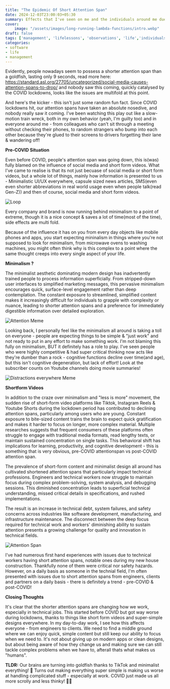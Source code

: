 ```yaml
---
title: "The Epidemic Of Short Attention Span"
date: 2024-12-03T23:00:03+05:30
summary: Effects that I've seen on me and the individuals around me due to the short attention span that they have now because of shortform videos, minimalism and availability of capsule sized information
cover:
    image: "/assets/images/long-running-lambda-functions/intro.webp"
draft: false
tags: ['management', 'lifelessons', 'observations', 'life','individuals','covid']
categories:
- software
- life
- management
---
```


Evidently, people nowadays seem to possess a shorter attention span than a goldfish, lasting only 9 seconds, read more here: https://standard.asl.org/27705/uncategorized/social-media-causes-attention-spans-to-drop/ and nobody saw this coming, quickly catalysed by the COVID lockdowns, looks like the issues are multifold at this point.

And here's the kicker - this isn't just some random fun fact. Since COVID lockdowns hit, our attention spans have taken an absolute nosedive, and nobody really saw it coming. I've been watching this play out like a slow-motion train wreck, both in my own behavior (yeah, I'm guilty too) and in everyone around me - from  colleagues who can't sit through a meeting without checking their phones, to random strangers who bump into each other because they're glued to their screens to drivers forgetting their lane & wandering off!

**Pre-COVID Situation**

Even before COVID, people's attention span was going down, this is(was) fully blamed on the influence of social media and short form videos. What I've came to realise is that its not just becuase of social media or short form videos, but a whole lot of things, mainly how information is presented to us - Minimalistic UI/UX everywhere, capsule sized news articles, SMS(even even shorter abbreviations in real world usage even when people talk(read Gen-Z)) and then of course, social media and short form videos.

![](/assets/images/Short-Attention-Span-And-Work/loop.png "Loop")

Every company and brand is now running behind minimalism to a point of extreme, though it is a nice concept & saves a lot of time(most of the time), side effects are multi fold. 

Because of the influence it has on you from every day objects like mobile phones and apps, you start expecting mininalism in things where you're not supposed to look for minimalism, from microwave ovens to washing machines, you might often think why is this complex to a point where the same thought creeps into every single aspect of your life.

**Minimalism ?**

The minimalist aesthetic dominating modern design has inadvertently trained people to process information superficially. From stripped-down user interfaces to simplified marketing messages, this pervasive minimalism encourages quick, surface-level engagement rather than deep contemplation. The constant exposure to streamlined, simplified content makes it increasingly difficult for individuals to grapple with complexity or nuance, leading to shorter attention spans and a preference for immediately digestible information over detailed exploration.

![](/assets/images/Short-Attention-Span-And-Work/attention_meme.png "Attention Meme")

Looking back, I personally feel like the minimalism all around is taking a toll on everyone - people are expecting things to be simple & "just work" and not ready to put in any effort to make something work. I'm not blaming this fully on minimalism, BUT it definitely has a role to play. I've seen people who were highly competitive & had super critical thinking now acts like they're dumber than a rock - cognitive functions decline over time(and age), but this isn't cognitive degeneration, but lack of effort! Look at the subscriber counts on Youtube channels doing movie summaries!

![](/assets/images/Short-Attention-Span-And-Work/distractions-distractions-everywhere.webp "Distractions everywhere Meme")

**Shortform Videos**

In addition to the craze over minimalism and "less is more" movement, the sudden rise of short-form video platforms like Tiktok, Instagram Reels & Youtube Shorts during the lockdown period has contributed to declining attention spans, particularly among users who are young. Constant exposure to bite-sized content trains the brain to expect quick gratification and makes it harder to focus on longer, more complex material. Multiple researches suggests that frequent consumers of these platforms often struggle to engage with traditional media formats, read lengthy texts, or maintain sustained concentration on single tasks. This behavioral shift has implications for learning, productivity, and cognitive development - this is something that is very obvious, pre-COVID attentionspan vs post-COVID attention span.

The prevalence of short-form content and minimalist design all around has cultivated shortened attention spans that particularly impact technical professions. Engineers and technical workers now struggle to maintain focus during complex problem-solving, system analysis, and debugging sessions. This diminished concentration leads to superficial technical understanding, missed critical details in specifications, and rushed implementations. 

The result is an increase in technical debt, system failures, and safety concerns across industries like software development, manufacturing, and infrastructure maintenance. The disconnect between the deep focus required for technical work and workers' diminishing ability to sustain attention presents a growing challenge for quality and innovation in technical fields.

![](/assets/images/Short-Attention-Span-And-Work/140zj8.jpg "Attention Span")

I've had numerous first hand experiences with issues due to technical workers having short attention spans, notable ones during my new house construction. Thankfully none of them were critical nor safety hazards. However, on a daily basis as someone in the technial field, I'm often presented with issues due to short attention spans from engineers, clients and partners on a daily basis - there is definitely a trend - pre-COVID & post-COVID!

**Closing Thoughts**

It's clear that the shorter attention spans are changing how we work, especially in technical jobs. This started before COVID but got way worse during lockdowns, thanks to things like short form videos and super-simple designs everywhere. In my day-to-day work, I see how this affects everyone - from engineers to clients. We need to find a middle ground where we can enjoy quick, simple content but still keep our ability to focus when we need to. It's not about giving up on modern apps or clean designs, but about being aware of how they change us and making sure we can still tackle complex problems when we have to, afterall thats what makes us "humans".

**TLDR:** Our brains are turning into goldfish thanks to TikTok and minimalist everything! 🐠 Turns out making everything super simple is making us worse at handling complicated stuff - especially at work. COVID just made us all more scrolly and less thinky! 🤦‍♂️
